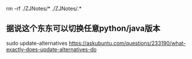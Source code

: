 
rm -rf ./ZJNotes/* ./ZJNotes/.*

## 据说这个东东可以切换任意python/java版本
sudo update-alternatives
https://askubuntu.com/questions/233190/what-exactly-does-update-alternatives-do
